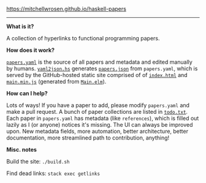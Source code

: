 https://mitchellwrosen.github.io/haskell-papers

---

**What is it?**

A collection of hyperlinks to functional programming papers.

**How does it work?**

[`papers.yaml`](papers.yaml) is the source of all papers and metadata and edited
manually by humans. [`yaml2json.hs`](yaml2json.hs) generates
[`papers.json`](papers.json) from `papers.yaml`, which is served by the
GitHub-hosted static site comprised of of [`index.html`](index.html) and
[`main.min.js`](main.min.js) (generated from [`Main.elm`](Main.elm)).

**How can I help?**

Lots of ways! If you have a paper to add, please modify `papers.yaml` and make a
pull request. A bunch of paper collections are listed in [`todo.txt`](todo.txt).
Each paper in `papers.yaml` has metadata (like `references`), which is filled
out lazily as I (or anyone) notices it's missing. The UI can always be improved
upon. New metadata fields, more automation, better architecture, better
documentation, more streamlined path to contribution, anything!

**Misc. notes**

Build the site: `./build.sh`

Find dead links: `stack exec getlinks`
